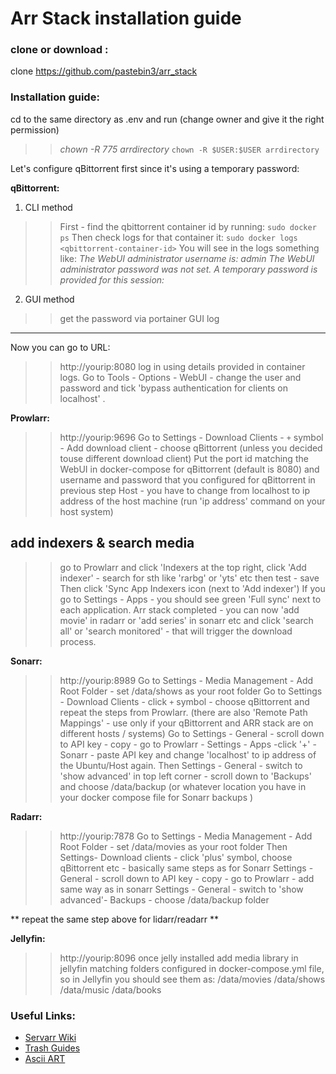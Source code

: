 # Arr Stack installation guide

### clone or download :
clone https://github.com/pastebin3/arr_stack

### Installation guide:

cd to the same directory as .env and run (change owner and give it the right permission)
>> *chown -R 775 arrdirectory*
>> `chown -R $USER:$USER arrdirectory `

Let's configure qBittorrent first since it's using a temporary password:

**qBittorrent:**
1. CLI method
>> First - find the qbittorrent container id by running:
`sudo docker ps`
Then check logs for that container it:
`sudo docker logs <qbittorrent-container-id>`
You will see in the logs something like:
*The WebUI administrator username is: admin
The WebUI administrator password was not set. 
> A temporary password is provided for this session: <your-password-will-be-here>* 
2. GUI method
>> get the password via portainer GUI log
---
Now you can go to URL:
>> http://yourip:8080
>> log in using details provided in container logs.
>> Go to Tools - Options - WebUI - change the user and password and tick 'bypass authentication for clients on localhost' .

**Prowlarr:**
>> http://yourip:9696
>> Go to Settings - Download Clients - `+` symbol - Add download client - choose qBittorrent (unless you decided touse different download client)
>> Put the port id matching the WebUI in docker-compose for qBittorrent (default is 8080) and username and password that you configured for qBittorrent in previous step
>> Host - you have to change from localhost to ip address of the host machine (run 'ip address' command on your host system)

## add indexers & search media
>> go to Prowlarr and click 'Indexers at the top right, click 'Add indexer' - search for sth like 'rarbg' or 'yts' etc then test - save
>> Then click 'Sync App Indexers  icon (next to 'Add indexer')
>> If you go to Settings - Apps - you should see green 'Full sync' next to each application.
>> Arr stack completed - you can now 'add movie' in radarr or 'add series' in sonarr etc and click 'search all' or 'search monitored' - that will trigger the download process.

**Sonarr:**
>> http://yourip:8989
>> Go to Settings - Media Management - Add Root Folder - set /data/shows as your root folder
>> Go to Settings - Download Clients - click `+` symbol - choose qBittorrent and repeat the steps from Prowlarr.
(there are also 'Remote Path Mappings' - use only if your qBittorrent and ARR stack are on different hosts / systems)
>> Go to Settings - General - scroll down to API key - copy - go to Prowlarr - Settings - Apps -click '+' - Sonarr - paste  API key and change 'localhost' to ip address of the Ubuntu/Host again.
>> Then Settings - General - switch to 'show advanced' in top left corner - scroll down to 'Backups' and choose /data/backup (or whatever location you have in your docker compose file for Sonarr backups )

**Radarr:**
>> http://yourip:7878
>> Go to Settings - Media Management - Add Root Folder - set  /data/movies as your root folder 
>> Then Settings- Download clients - click 'plus' symbol, choose qBittorrent etc - basically same steps as for Sonarr
>> Settings - General - scroll down to API key - copy - go to Prowlarr - add same way as in sonarr
>> Settings - General - switch to 'show advanced'- Backups - choose /data/backup folder 

** repeat the same step above for lidarr/readarr **

**Jellyfin:**
>> http://yourip:8096
>> once jelly installed
>> add media library in jellyfin  matching folders configured in docker-compose.yml file, so in Jellyfin you should see them as: 
  /data/movies 
  /data/shows
  /data/music 
  /data/books 




### Useful Links:
- [Servarr Wiki](https://wiki.servarr.com/)
- [Trash Guides](https://trash-guides.info/)
- [Ascii ART](https://patorjk.com/software/taag/#p=display&f=ANSI%20Shadow)

